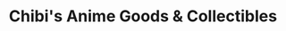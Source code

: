---
title: "Chibi's Anime Goods & Collectibles"
url: /kelowna/chibis-anime-goods-and-collectibles/
shop: anime
---